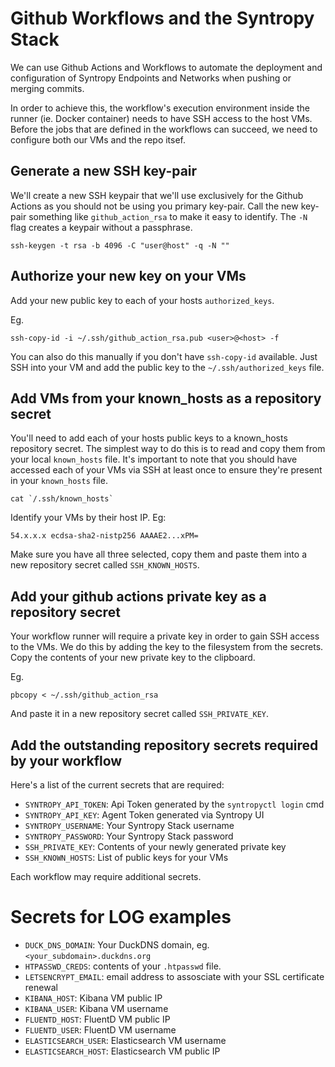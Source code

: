 # Github Workflows and the Syntropy Stack

We can use Github Actions and Workflows to automate the deployment and configuration of Syntropy Endpoints and Networks when pushing or merging commits.

In order to achieve this, the workflow's execution environment inside the runner (ie. Docker container) needs to have SSH access to the host VMs. Before the jobs that are defined in the workflows can succeed, we need to configure both our VMs and the repo itsef.

## Generate a new SSH key-pair

We'll create a new SSH keypair that we'll use exclusively for the Github Actions as you should not be using you primary key-pair. Call the new key-pair something like `github_action_rsa` to make it easy to identify. The `-N` flag creates a keypair without a passphrase.

```
ssh-keygen -t rsa -b 4096 -C "user@host" -q -N ""
```

## Authorize your new key on your VMs

Add your new public key to each of your hosts `authorized_keys`.

Eg.

```
ssh-copy-id -i ~/.ssh/github_action_rsa.pub <user>@<host> -f
```

You can also do this manually if you don't have `ssh-copy-id` available. Just SSH into your VM and add the public key to the `~/.ssh/authorized_keys` file.

## Add VMs from your known_hosts as a repository secret

You'll need to add each of your hosts public keys to a known_hosts repository secret. The simplest way to do this is to read and copy them from your local `known_hosts` file. It's important to note that you should have accessed each of your VMs via SSH at least once to ensure they're present in your `known_hosts` file.

```
cat `/.ssh/known_hosts`
```

Identify your VMs by their host IP. Eg:

```
54.x.x.x ecdsa-sha2-nistp256 AAAAE2...xPM=
```

Make sure you have all three selected, copy them and paste them into a new repository secret called `SSH_KNOWN_HOSTS`.

## Add your github actions private key as a repository secret

Your workflow runner will require a private key in order to gain SSH access to the VMs. We do this by adding the key to the filesystem from the secrets. Copy the contents of your new private key to the clipboard.

Eg.

```
pbcopy < ~/.ssh/github_action_rsa
```

And paste it in a new repository secret called `SSH_PRIVATE_KEY`.

## Add the outstanding repository secrets required by your workflow

Here's a list of the current secrets that are required:

- `SYNTROPY_API_TOKEN`: Api Token generated by the `syntropyctl login` cmd
- `SYNTROPY_API_KEY`: Agent Token generated via Syntropy UI
- `SYNTROPY_USERNAME`: Your Syntropy Stack username
- `SYNTROPY_PASSWORD`: Your Syntropy Stack password
- `SSH_PRIVATE_KEY`: Contents of your newly generated private key
- `SSH_KNOWN_HOSTS`: List of public keys for your VMs

Each workflow may require additional secrets.

# Secrets for LOG examples

- `DUCK_DNS_DOMAIN`: Your DuckDNS domain, eg. `<your_subdomain>.duckdns.org`
- `HTPASSWD_CREDS`: contents of your `.htpasswd` file.
- `LETSENCRYPT_EMAIL`: email address to assosciate with your SSL certificate renewal
- `KIBANA_HOST`: Kibana VM public IP
- `KIBANA_USER`: Kibana VM username
- `FLUENTD_HOST`: FluentD VM public IP
- `FLUENTD_USER`: FluentD VM username
- `ELASTICSEARCH_USER`: Elasticsearch VM username
- `ELASTICSEARCH_HOST`: Elasticsearch VM public IP
